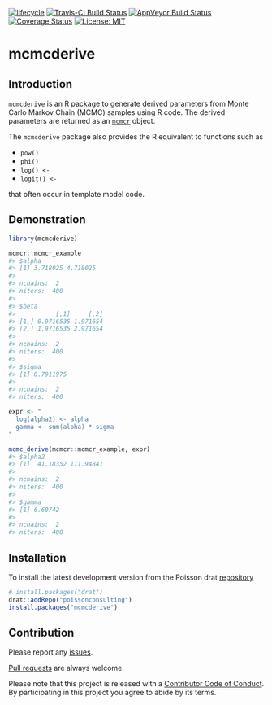
<!-- README.md is generated from README.Rmd. Please edit that file -->

[![lifecycle](https://img.shields.io/badge/lifecycle-maturing-blue.svg)](https://www.tidyverse.org/lifecycle/#maturing)
[![Travis-CI Build
Status](https://travis-ci.org/poissonconsulting/mcmcderive.svg?branch=master)](https://travis-ci.org/poissonconsulting/mcmcderive)
[![AppVeyor Build
Status](https://ci.appveyor.com/api/projects/status/github/poissonconsulting/mcmcderive?branch=master&svg=true)](https://ci.appveyor.com/project/poissonconsulting/mcmcderive)
[![Coverage
Status](https://img.shields.io/codecov/c/github/poissonconsulting/mcmcderive/master.svg)](https://codecov.io/github/poissonconsulting/mcmcderive?branch=master)
[![License:
MIT](https://img.shields.io/badge/License-MIT-green.svg)](https://opensource.org/licenses/MIT)

# mcmcderive

## Introduction

`mcmcderive` is an R package to generate derived parameters from Monte
Carlo Markov Chain (MCMC) samples using R code. The derived parameters
are returned as an [`mcmcr`](https://github.com/poissonconsulting/mcmcr)
object.

The `mcmcderive` package also provides the R equivalent to functions
such as

  - `pow()`
  - `phi()`
  - `log() <-`
  - `logit() <-`

that often occur in template model code.

## Demonstration

``` r
library(mcmcderive)

mcmcr::mcmcr_example
#> $alpha
#> [1] 3.718025 4.718025
#> 
#> nchains:  2 
#> niters:  400 
#> 
#> $beta
#>           [,1]     [,2]
#> [1,] 0.9716535 1.971654
#> [2,] 1.9716535 2.971654
#> 
#> nchains:  2 
#> niters:  400 
#> 
#> $sigma
#> [1] 0.7911975
#> 
#> nchains:  2 
#> niters:  400

expr <- "
  log(alpha2) <- alpha
  gamma <- sum(alpha) * sigma
"

mcmc_derive(mcmcr::mcmcr_example, expr)
#> $alpha2
#> [1]  41.18352 111.94841
#> 
#> nchains:  2 
#> niters:  400 
#> 
#> $gamma
#> [1] 6.60742
#> 
#> nchains:  2 
#> niters:  400
```

## Installation

To install the latest development version from the Poisson drat
[repository](https://github.com/poissonconsulting/drat)

``` r
# install.packages("drat")
drat::addRepo("poissonconsulting")
install.packages("mcmcderive")
```

## Contribution

Please report any
[issues](https://github.com/poissonconsulting/mcmcderive/issues).

[Pull requests](https://github.com/poissonconsulting/mcmcderive/pulls)
are always welcome.

Please note that this project is released with a [Contributor Code of
Conduct](CONDUCT.md). By participating in this project you agree to
abide by its terms.

